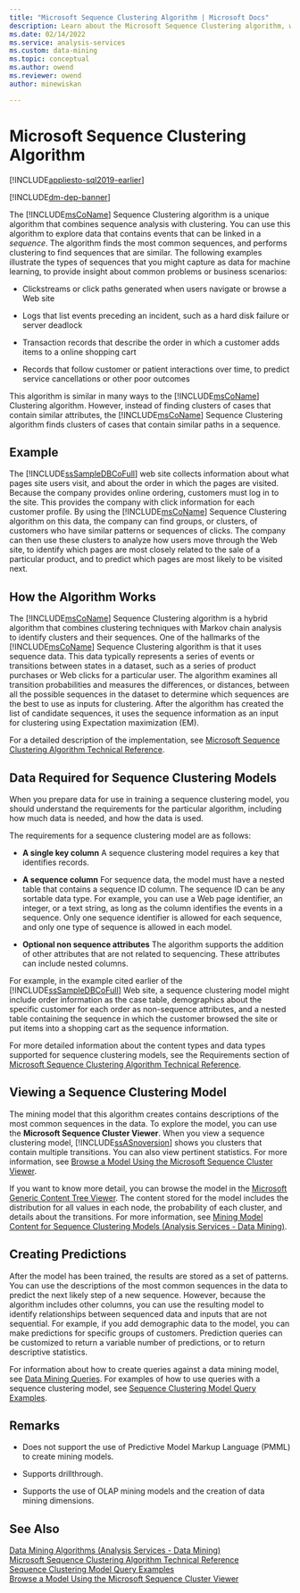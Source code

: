 ```yaml
---
title: "Microsoft Sequence Clustering Algorithm | Microsoft Docs"
description: Learn about the Microsoft Sequence Clustering algorithm, which that combines sequence analysis with clustering in SQL Server Analysis Services.
ms.date: 02/14/2022
ms.service: analysis-services
ms.custom: data-mining
ms.topic: conceptual
ms.author: owend
ms.reviewer: owend
author: minewiskan

---
```

# Microsoft Sequence Clustering Algorithm
[!INCLUDE[appliesto-sql2019-earlier](../includes/appliesto-sql2019-earlier.md)]

[!INCLUDE[dm-dep-banner](../includes/dm-dep-banner.md)]

  The [!INCLUDE[msCoName](../includes/msconame-md.md)] Sequence Clustering algorithm is a unique algorithm that combines sequence analysis with clustering. You can use this algorithm to explore data that contains events that can be linked in a *sequence*. The algorithm finds the most common sequences, and performs clustering to find  sequences that are similar. The following examples illustrate the types of sequences that you might capture as data for machine learning, to provide insight about common problems or business scenarios:  
  
-   Clickstreams or click paths generated when users navigate or browse a Web site  
  
-   Logs that list events preceding an incident, such as a hard disk failure or server deadlock  
  
-   Transaction records that describe the order in which a customer adds items to a online shopping cart  
  
-   Records that follow customer or patient interactions over time, to predict service cancellations or other poor outcomes  
  
 This algorithm is similar in many ways to the [!INCLUDE[msCoName](../includes/msconame-md.md)] Clustering algorithm. However, instead of finding clusters of cases that contain similar attributes, the [!INCLUDE[msCoName](../includes/msconame-md.md)] Sequence Clustering algorithm finds clusters of cases that contain similar paths in a sequence.  
  
## Example  
 The [!INCLUDE[ssSampleDBCoFull](../includes/sssampledbcofull-md.md)] web site collects information about what pages site users visit, and about the order in which the pages are visited. Because the company provides online ordering, customers must log in to the site. This provides the company with click information for each customer profile. By using the [!INCLUDE[msCoName](../includes/msconame-md.md)] Sequence Clustering algorithm on this data, the company can find groups, or clusters, of customers who have similar patterns or sequences of clicks. The company can then use these clusters to analyze how users move through the Web site, to identify which pages are most closely related to the sale of a particular product, and to predict which pages are most likely to be visited next.  
  
## How the Algorithm Works  
 The [!INCLUDE[msCoName](../includes/msconame-md.md)] Sequence Clustering algorithm is a hybrid algorithm that combines clustering techniques with Markov chain analysis to identify clusters and their sequences.  One of the hallmarks of the [!INCLUDE[msCoName](../includes/msconame-md.md)] Sequence Clustering algorithm is that it uses sequence data. This data typically represents a series of events or transitions between states in a dataset, such as a series of product purchases or Web clicks for a particular user. The algorithm examines all transition probabilities and measures the differences, or distances, between all the possible sequences in the dataset to determine which sequences are the best to use as inputs for clustering. After the algorithm has created the list of candidate sequences, it uses the sequence information as an input for clustering using Expectation maximization (EM).  
  
 For a detailed description of the implementation, see [Microsoft Sequence Clustering Algorithm Technical Reference](../../analysis-services/data-mining/microsoft-sequence-clustering-algorithm-technical-reference.md).  
  
## Data Required for Sequence Clustering Models  
 When you prepare data for use in training a sequence clustering model, you should understand the requirements for the particular algorithm, including how much data is needed, and how the data is used.  
  
 The requirements for a sequence clustering model are as follows:  
  
-   **A single key column** A sequence clustering model requires a key that identifies records.  
  
-   **A sequence column** For sequence data, the model must have a nested table that contains a sequence ID column. The sequence ID can be any sortable data type. For example, you can use a Web page identifier, an integer, or a text string, as long as the column identifies the events in a sequence. Only one sequence identifier is allowed for each sequence, and only one type of sequence is allowed in each model.  
  
-   **Optional non sequence attributes** The algorithm supports the addition of other attributes that are not related to sequencing. These attributes can include nested columns.  
  
 For example, in the example cited earlier of the [!INCLUDE[ssSampleDBCoFull](../includes/sssampledbcofull-md.md)] Web site, a sequence clustering model might include order information as the case table, demographics about the specific customer for each order as non-sequence attributes, and a nested table containing the sequence in which the customer browsed the site or put items into a shopping cart as the sequence information.  
  
 For more detailed information about the content types and data types supported for sequence clustering models, see the Requirements section of [Microsoft Sequence Clustering Algorithm Technical Reference](../../analysis-services/data-mining/microsoft-sequence-clustering-algorithm-technical-reference.md).  
  
## Viewing a Sequence Clustering Model  
 The mining model that this algorithm creates contains descriptions of the most common sequences in the data. To explore the model, you can use the **Microsoft Sequence Cluster Viewer**. When you view a sequence clustering model, [!INCLUDE[ssASnoversion](../includes/ssasnoversion-md.md)] shows you clusters that contain multiple transitions. You can also view pertinent statistics. For more information, see [Browse a Model Using the Microsoft Sequence Cluster Viewer](../../analysis-services/data-mining/browse-a-model-using-the-microsoft-sequence-cluster-viewer.md).  
  
 If you want to know more detail, you can browse the model in the [Microsoft Generic Content Tree Viewer](../../analysis-services/data-mining/browse-a-model-using-the-microsoft-generic-content-tree-viewer.md). The content stored for the model includes the distribution for all values in each node, the probability of each cluster, and details about the transitions. For more information, see [Mining Model Content for Sequence Clustering Models &#40;Analysis Services - Data Mining&#41;](../../analysis-services/data-mining/mining-model-content-for-sequence-clustering-models.md).  
  
## Creating Predictions  
 After the model has been trained, the results are stored as a set of patterns. You can use the descriptions of the most common sequences in the data to predict the next likely step of a new sequence. However, because the algorithm includes other columns, you can use the resulting model to identify relationships between sequenced data and inputs that are not sequential. For example, if you add demographic data to the model, you can make predictions for specific groups of customers. Prediction queries can be customized to return a variable number of predictions, or to return descriptive statistics.  
  
 For information about how to create queries against a data mining model, see [Data Mining Queries](../../analysis-services/data-mining/data-mining-queries.md). For examples of how to use queries with a sequence clustering model, see [Sequence Clustering Model Query Examples](../../analysis-services/data-mining/sequence-clustering-model-query-examples.md).  
  
## Remarks  
  
-   Does not support the use of Predictive Model Markup Language (PMML) to create mining models.  
  
-   Supports drillthrough.  
  
-   Supports the use of OLAP mining models and the creation of data mining dimensions.  
  
## See Also  
 [Data Mining Algorithms &#40;Analysis Services - Data Mining&#41;](../../analysis-services/data-mining/data-mining-algorithms-analysis-services-data-mining.md)   
 [Microsoft Sequence Clustering Algorithm Technical Reference](../../analysis-services/data-mining/microsoft-sequence-clustering-algorithm-technical-reference.md)   
 [Sequence Clustering Model Query Examples](../../analysis-services/data-mining/sequence-clustering-model-query-examples.md)   
 [Browse a Model Using the Microsoft Sequence Cluster Viewer](../../analysis-services/data-mining/browse-a-model-using-the-microsoft-sequence-cluster-viewer.md)  
  
  

